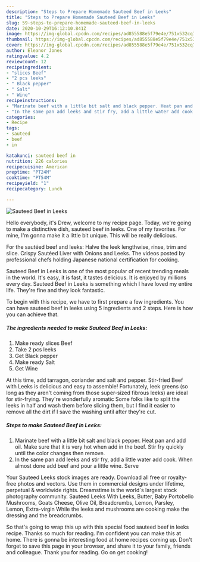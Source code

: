 ```yaml
---
description: "Steps to Prepare Homemade Sauteed Beef in Leeks"
title: "Steps to Prepare Homemade Sauteed Beef in Leeks"
slug: 59-steps-to-prepare-homemade-sauteed-beef-in-leeks
date: 2020-10-29T16:12:10.841Z
image: https://img-global.cpcdn.com/recipes/ad855588e5f79e4e/751x532cq70/sauteed-beef-in-leeks-recipe-main-photo.jpg
thumbnail: https://img-global.cpcdn.com/recipes/ad855588e5f79e4e/751x532cq70/sauteed-beef-in-leeks-recipe-main-photo.jpg
cover: https://img-global.cpcdn.com/recipes/ad855588e5f79e4e/751x532cq70/sauteed-beef-in-leeks-recipe-main-photo.jpg
author: Eleanor Jones
ratingvalue: 4.2
reviewcount: 12
recipeingredient:
- "slices Beef"
- "2 pcs leeks"
- " Black pepper"
- " Salt"
- " Wine"
recipeinstructions:
- "Marinate beef with a little bit salt and black pepper. Heat pan and add oil. Make sure that it is very hot when add in the beef. Stir fry quickly until the color changes then remove."
- "In the same pan add leeks and stir fry, add a little water add cook. When almost done add beef and pour a little wine. Serve"
categories:
- Recipe
tags:
- sauteed
- beef
- in

katakunci: sauteed beef in 
nutrition: 226 calories
recipecuisine: American
preptime: "PT24M"
cooktime: "PT54M"
recipeyield: "1"
recipecategory: Lunch

---
```



![Sauteed Beef in Leeks](https://img-global.cpcdn.com/recipes/ad855588e5f79e4e/751x532cq70/sauteed-beef-in-leeks-recipe-main-photo.jpg)

Hello everybody, it's Drew, welcome to my recipe page. Today, we're going to make a distinctive dish, sauteed beef in leeks. One of my favorites. For mine, I'm gonna make it a little bit unique. This will be really delicious.

For the sautéed beef and leeks: Halve the leek lengthwise, rinse, trim and slice. Crispy Sautéed Liver with Onions and Leeks. The videos posted by professional chefs holding Japanese national certification for cooking.

Sauteed Beef in Leeks is one of the most popular of recent trending meals in the world. It's easy, it is fast, it tastes delicious. It is enjoyed by millions every day. Sauteed Beef in Leeks is something which I have loved my entire life. They're fine and they look fantastic.


To begin with this recipe, we have to first prepare a few ingredients. You can have sauteed beef in leeks using 5 ingredients and 2 steps. Here is how you can achieve that.

<!--inarticleads1-->

##### The ingredients needed to make Sauteed Beef in Leeks:

1. Make ready slices Beef
1. Take 2 pcs leeks
1. Get  Black pepper
1. Make ready  Salt
1. Get  Wine


At this time, add tarragon, coriander and salt and pepper. Stir-fried Beef with Leeks is delicious and easy to assemble! Fortunately, leek greens (so long as they aren&#39;t coming from those super-sized fibrous leeks) are ideal for stir-frying. They&#39;re wonderfully aromatic Some folks like to split the leeks in half and wash them before slicing them, but I find it easier to remove all the dirt if I save the washing until after they&#39;re cut. 

<!--inarticleads2-->

##### Steps to make Sauteed Beef in Leeks:

1. Marinate beef with a little bit salt and black pepper. Heat pan and add oil. Make sure that it is very hot when add in the beef. Stir fry quickly until the color changes then remove.
1. In the same pan add leeks and stir fry, add a little water add cook. When almost done add beef and pour a little wine. Serve


Your Sauteed Leeks stock images are ready. Download all free or royalty-free photos and vectors. Use them in commercial designs under lifetime, perpetual &amp; worldwide rights. Dreamstime is the world`s largest stock photography community. Sauteed Leeks With Leeks, Butter, Baby Portobello Mushrooms, Goats Cheese, Olive Oil, Breadcrumbs, Lemon, Parsley, Lemon, Extra-virgin While the leeks and mushrooms are cooking make the dressing and the breadcrumbs. 

So that's going to wrap this up with this special food sauteed beef in leeks recipe. Thanks so much for reading. I'm confident you can make this at home. There is gonna be interesting food at home recipes coming up. Don't forget to save this page in your browser, and share it to your family, friends and colleague. Thank you for reading. Go on get cooking!
